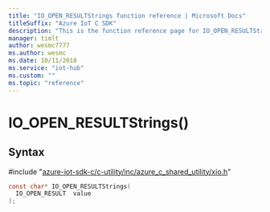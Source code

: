 ```yaml
---                             
title: "IO_OPEN_RESULTStrings function reference | Microsoft Docs" 
titleSuffix: "Azure IoT C SDK"            
description: "This is the function reference page for IO_OPEN_RESULTStrings() in the Azure IoT C SDK. This SDK is used with Azure IoT Hub and Azure IoT Hub Device Provisioning Service"            
manager: timlt                 
author: wesmc7777              
ms.author: wesmc               
ms.date: 10/11/2018                    
ms.service: "iot-hub"             
ms.custom: ""                
ms.topic: "reference"        
---                            
```


# IO_OPEN_RESULTStrings()

## Syntax

\#include "[azure-iot-sdk-c/c-utility/inc/azure_c_shared_utility/xio.h](../xio-h.md)"  
```C
const char* IO_OPEN_RESULTStrings(
  IO_OPEN_RESULT  value
);
```

